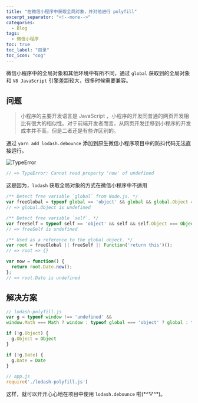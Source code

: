 ```yaml
---
title: "在微信小程序中获取全局对象，并对他进行 polyfill"
excerpt_separator: "<!--more-->"
categories:
  - Blog
tags:
  - 微信小程序
toc: true
toc_label: "目录"
toc_icon: "cog"
---
```


微信小程序中的全局对象和其他环境中有所不同，通过 `global` 获取到的全局对象和 `V8 JavaScript` 引擎差距较大，很多时候需要兼容。

<!--more-->

## 问题
> 小程序的主要开发语言是 JavaScript ，小程序的开发同普通的网页开发相比有很大的相似性。对于前端开发者而言，从网页开发迁移到小程序的开发成本并不高，但是二者还是有些许区别的。

通过 `yarn add lodash.debounce` 添加到原生微信小程序项目中的防抖代码无法直接运行。

![TypeError](https://i.loli.net/2021/05/13/OAhVwnQE9z2JTC5.png)

```js
// => TypeError: Cannot read property 'now' of undefined
```

这是因为，`lodash` 获取全局对象的方式在微信小程序中不适用

```js
/** Detect free variable `global` from Node.js. */
var freeGlobal = typeof global == 'object' && global && global.Object === Object && global;
// => global.Object is undefined 

/** Detect free variable `self`. */
var freeSelf = typeof self == 'object' && self && self.Object === Object && self;
// => freeSelf is undefined 

/** Used as a reference to the global object. */
var root = freeGlobal || freeSelf || Function('return this')();
// => root => {}

var now = function() {
  return root.Date.now();
};
// => root.Date is undefined
```

## 解决方案

```js
// lodash-polyfill.js
var g = typeof window !== 'undefined' &&
window.Math === Math ? window : typeof global === 'object' ? global : this

if (!g.Object) {
  g.Object = Object
}

if (!g.Date) {
  g.Date = Date
}
```

```js
// app.js
require('./lodash-polyfill.js')
```

这样，就可以开开心心地在项目中使用 `lodash.debounce` 啦(\*^▽^\*)。
